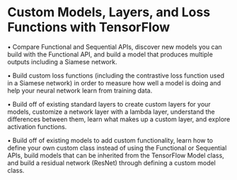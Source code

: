 # Custom Models, Layers, and Loss Functions with TensorFlow

• Compare Functional and Sequential APIs, discover new models you can build with the Functional API, 
and build a model that produces multiple outputs including a Siamese network.

• Build custom loss functions (including the contrastive loss function used in a Siamese network) 
in order to measure how well a model is doing and help your neural network learn from training data. 

• Build off of existing standard layers to create custom layers for your models, customize a network 
layer with a lambda layer, understand the differences between them, learn what makes up a custom layer, and explore activation functions. 

• Build off of existing models to add custom functionality, learn how to define your own custom class 
instead of using the Functional or Sequential APIs, build models that can be inherited from the TensorFlow Model class, 
and build a residual network (ResNet) through defining a custom model class. 

